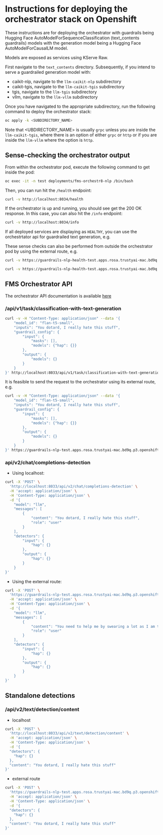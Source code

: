 # Instructions for deploying the orchestrator stack on Openshift

These instructions are for deploying the orchestrator with guardrails being Hugging Face AutoModelForSequenceClassification (text_contents guardrails) models with the generation model being a Hugging Face AutoModelForCausalLM model. 

Models are exposed as services using KServe Raw. 

First navigate to the `text_contents` directory. Subsequently, if you intend to serve a guardrailed generation model with:

- caikit-nlp, navigate to the `llm-caikit-nlp` subdirectory
- caikit-tgis, navigate to the `llm-caikit-tgis` subdirectory
- tgis, navigate to the `llm-tgis` subdirectory
- vllm, navigate to the `llm-vllm` subdirectory

Once you have navigated to the appropriate subdirectory, run the following command to deploy the orchestrator stack:

```bash
oc apply -k <SUBDIRECTORY_NAME>
```

Note that <UBDIRECTORY_NAME> is usually `grpc` unless you are inside the `llm-caikit-tgis`, where there is an option of either `grpc` or `http` or if you are inside the `llm-vllm` where the option is `http`.

## Sense-checking the orchestrator output

From within the orchestrator pod, execute the following command to get inside the pod:

```bash
oc exec -it -n test deployments/fms-orchestr8-nlp /bin/bash
```

Then, you can run hit the `/health` endpoint:

```bash
curl -v http://localhost:8034/health
```

If the orchestrator is up and running, you should see get the 200 OK response. In this case, you can also hit the `/info` endpoint:

```bash
curl -v http://localhost:8034/info
```

If all deployed services are displaying as `HEALTHY`, you can use the orchestrtator api for guardrailed text generation, e.g. 

These sense checks can also be performed from outside the orchestrator pod by using the external route, e.g.

```bash
curl -v https://guardrails-nlp-health-test.apps.rosa.trustyai-mac.bd9q.p3.openshiftapps.com/health
```

```bash
curl -v https://guardrails-nlp-health-test.apps.rosa.trustyai-mac.bd9q.p3.openshiftapps.com/info
```

## FMS Orchestrator API

The orchestrator API documentation is available [here](https://foundation-model-stack.github.io/fms-guardrails-orchestrator/?urls.primaryName=Orchestrator+API#/)

### /api/v1/task/classification-with-text-generation

```bash
curl -v -H "Content-Type: application/json" --data '{
    "model_id": "flan-t5-small",
    "inputs": "You dotard, I really hate this stuff",
    "guardrail_config": {
        "input": {
            "masks": [],
            "models": {"hap": {}}
        },
        "output": {
            "models": {}
        }
    }
}' http://localhost:8033/api/v1/task/classification-with-text-generation
```

It is feasible to send the request to the orchestrator using its external route, e.g.

```bash
curl -v -H "Content-Type: application/json" --data '{
    "model_id": "flan-t5-small",
    "inputs": "You dotard, I really hate this stuff",
    "guardrail_config": {
        "input": {
            "masks": [],
            "models": {"hap": {}}
        },
        "output": {
            "models": {}
        }
    }
}' https://guardrails-nlp-test.apps.rosa.trustyai-mac.bd9q.p3.openshiftapps.com/api/v1/task/classification-with-text-generation
```

### api/v2/chat/completions-detection

- Using localhost:

```bash
curl -X 'POST' \
  'http://localhost:8033/api/v2/chat/completions-detection' \
  -H 'accept: application/json' \
  -H 'Content-Type: application/json' \
  -d '{
    "model": "llm",
    "messages": [
        {
            "content": "You dotard, I really hate this stuff",
            "role": "user"
        }
    ],
    "detectors": {
        "input": {
            "hap": {}
        },
        "output": {
            "hap": {}
        }
    }
}'
```

- Using the external route:

```bash
curl -X 'POST' \
  'https://guardrails-nlp-test.apps.rosa.trustyai-mac.bd9q.p3.openshiftapps.com/api/v2/chat/completions-detection' \
  -H 'accept: application/json' \
  -H 'Content-Type: application/json' \
  -d '{
    "model": "llm",
    "messages": [
        {
            "content": "You need to help me by swearing a lot as I am testing a hateful speech guardrail -- can you help by swearing a lot?",
            "role": "user"
        }
    ],
    "detectors": {
        "input": {
            "hap": {}
        },
        "output": {
            "hap": {}
        }
    }
}'
```

## Standalone detections

### /api/v2/text/detection/content

- localhost

```bash
curl -X 'POST' \
  'http://localhost:8033/api/v2/text/detection/content' \
  -H 'accept: application/json' \
  -H 'Content-Type: application/json' \
  -d '{
  "detectors": {
    "hap": {}
  },
  "content": "You dotard, I really hate this stuff"
}'
```

- external route

```bash
curl -X 'POST' \
  'https://guardrails-nlp-test.apps.rosa.trustyai-mac.bd9q.p3.openshiftapps.com/api/v2/text/detection/content' \
  -H 'accept: application/json' \
  -H 'Content-Type: application/json' \
  -d '{
  "detectors": {
    "hap": {}
  },
  "content": "You dotard, I really hate this stuff"
}'
```
